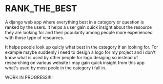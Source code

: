 # RANK_THE_BEST
A django web app where everything best in a category or question is ranked by the users. It helps a user gain quick insight about the resource they are looking for and their popularity among people more experienced with those type of resources.

It helps people look up quicly what best in the category if an looking for.
For example maybe suddenly i need to design a logo for my project and i don't know what is used by other people for logo desiging so instead of researching on various website i may gain quick insight from this app what's used by most peole in the category i fall in.


WORK IN PROGRESS!!!!
